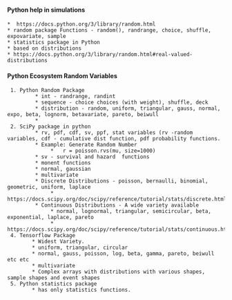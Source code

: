 

#### Python help in simulations 

    *  https://docs.python.org/3/library/random.html
    * random package Functions - random(), randrange, choice, shuffle, expovariate, sample
    * statistics package in Python 
    * based on distributions 
    * https://docs.python.org/3/library/random.html#real-valued-distributions
    

#### Python Ecosystem Random Variables

     1. Python Random Package
             * int - randrange, randint
             * sequence - choice choices (with weight), shuffle, deck
             * distribution - random, uniform, triangular, gauss, normal, expo, beta, lognorm, betavariate, pareto, beiwull
             * 
     2. SciPy package in python
             * rv, pdf, cdf, sv, ppf, stat variables (rv -random variables, cdf - cumulative dist function, pdf probability functions.
             * Example: Generate Random Number
                  *   r = poisson.rvs(mu, size=1000)
             * sv - survival and hazard  functions
             * monent functions
             * normal, gaussian
             * multivariate
             * Discrete Distributions - poisson, bernaulli, binomial, geometric, uniform, laplace
                  * https://docs.scipy.org/doc/scipy/reference/tutorial/stats/discrete.html
             * Continuous Distributions - A wide variety available 
                  * normal, lognormal, triangular, semicircular, beta, exponential, laplace, pareto
                  * https://docs.scipy.org/doc/scipy/reference/tutorial/stats/continuous.html
     4. Tensorflow Package
            * Widest Variety.
            * uniform, triangular, circular
            * normal, gauss, poisson, log, beta, gamma, pareto, beiwull etc etc
            * multivariate
            * Complex arrays with distributions with various shapes, sample shapes and event shapes
     5. Python statistics package
            * has only statistics functions.
